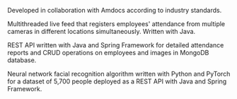 Developed in collaboration with Amdocs according to industry standards.

Multithreaded live feed that registers employees' attendance from multiple cameras in different locations simultaneously. Written with Java.

REST API written with Java and Spring Framework for detailed attendance reports and CRUD operations on employees and images in MongoDB database. 

Neural network facial recognition algorithm written with Python and PyTorch for a dataset of 5,700 people deployed as a REST API with Java and Spring Framework.
